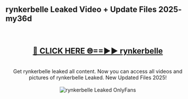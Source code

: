 <h2>rynkerbelle Leaked Video + Update Files 2025- my36d</h2>
<br>
<div align="center">
<h2><a href="https://libra.edu.pl?rynkerbelle" rel="nofollow">🔴 CLICK HERE 🌐==►► rynkerbelle</a></h2>
<br>
Get rynkerbelle leaked all content. Now you can access all videos and pictures of rynkerbelle Leaked. New Updated Files 2025!
<br>
<br>
<a href="https://libra.edu.pl?rynkerbelle" rel="nofollow" data-target="animated-image.originalLink"><img src="https://i.ibb.co.com/WyWwxjT/player-gif2.gif" alt="rynkerbelle Leaked OnlyFans" style="max-width: 100%; display: inline-block;" data-target="animated-image.originalImage"></a>
</div>
<br>